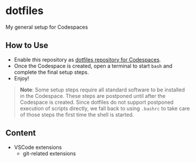 # dotfiles

My general setup for Codespaces

## How to Use

- Enable *this* repository as [dotfiles repository for Codespaces](https://docs.github.com/en/codespaces/setting-your-user-preferences/personalizing-github-codespaces-for-your-account#enabling-your-dotfiles-repository-for-codespaces).
- Once the Codespace is created, open a terminal to start `bash` and complete the final setup steps.
- Enjoy!

> **Note**: Some setup steps require all standard software to be installed in the Codespace. These steps are postponed until after the Codespace is created.
> Since dotfiles do not support postponed execution of scripts directly, we fall back to using `.bashrc` to take care of those steps the first time the shell is started.

## Content

- VSCode extensions
  - git-related extensions

